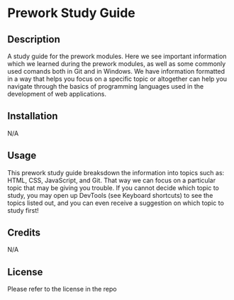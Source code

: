 # Prework Study Guide

## Description

A study guide for the prework modules. Here we see important information which we learned during the prework modules, as well as some commonly used comands both in Git and in Windows. We have information formatted in a way that helps you focus on a specific topic or altogether can help you navigate through the basics of programming languages used in the development of web applications.

## Installation

N/A

## Usage

 This prework study guide breaksdown the information into topics such as: HTML, CSS, JavaScript, and Git. That way we can focus on a particular topic that may be giving you trouble. If you cannot decide which topic to study, you may open up DevTools (see Keyboard shortcuts) to see the topics listed out, and you can even receive a suggestion on which topic to study first!

## Credits

N/A

## License

Please refer to the license in the repo

